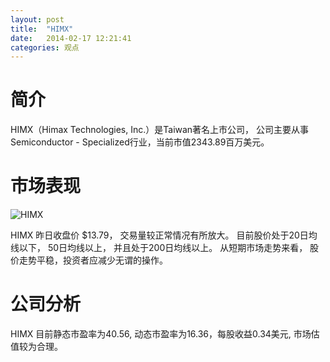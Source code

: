 ```yaml
---
layout: post
title:  "HIMX"
date:   2014-02-17 12:21:41
categories: 观点
---
```


# 简介
HIMX（Himax Technologies, Inc.）是Taiwan著名上市公司，
公司主要从事Semiconductor - Specialized行业，当前市值2343.89百万美元。

# 市场表现

![HIMX](http://finviz.com/chart.ashx?t=HIMX&ty=c&ta=1&p=d&s=l)

HIMX 昨日收盘价 $13.79，
交易量较正常情况有所放大。
目前股价处于20日均线以下，
50日均线以上，
并且处于200日均线以上。
从短期市场走势来看，
股价走势平稳，投资者应减少无谓的操作。

# 公司分析
HIMX 目前静态市盈率为40.56, 动态市盈率为16.36，每股收益0.34美元,
市场估值较为合理。
